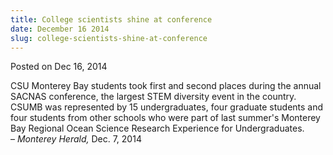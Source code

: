 ```yaml
---
title: College scientists shine at conference
date: December 16 2014
slug: college-scientists-shine-at-conference
---
```


 



<span class="date">Posted on Dec 16, 2014    </span>
<p>CSU Monterey Bay students took first and second places during
the annual SACNAS conference, the largest STEM diversity event in
the country. CSUMB was represented by 15 undergraduates, four
graduate students and four students from other schools who were
part of last summer&apos;s Monterey Bay Regional Ocean Science Research
Experience for Undergraduates.<br>
&#x2013; <em>Monterey Herald,</em> Dec. 7, 2014</br></p>





 
